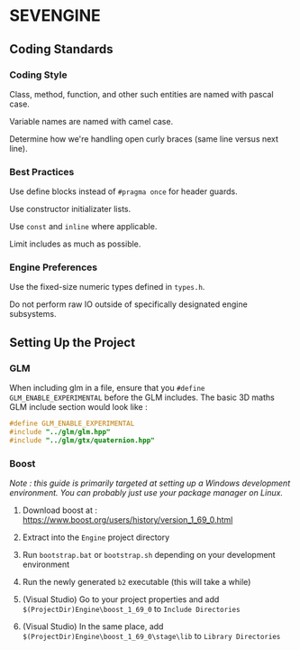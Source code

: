 # SEVENGINE

## Coding Standards

### Coding Style

Class, method, function, and other such entities are named with pascal case.

Variable names are named with camel case.

Determine how we're handling open curly braces (same line versus next line).

### Best Practices

Use define blocks instead of `#pragma once` for header guards.

Use constructor initializater lists.

Use `const` and `inline` where applicable.

Limit includes as much as possible.

### Engine Preferences

Use the fixed-size numeric types defined in `types.h`.

Do not perform raw IO outside of specifically designated engine subsystems.

## Setting Up the Project

### GLM

When including glm in a file, ensure that you `#define GLM_ENABLE_EXPERIMENTAL` before the GLM includes. The basic 3D maths GLM include section would look like :

```cpp
#define GLM_ENABLE_EXPERIMENTAL
#include "../glm/glm.hpp"
#include "../glm/gtx/quaternion.hpp"
```

### Boost

_Note : this guide is primarily targeted at setting up a Windows development environment. You can probably just use your package manager on Linux._

1. Download boost at : https://www.boost.org/users/history/version_1_69_0.html

2. Extract into the `Engine` project directory

3. Run `bootstrap.bat` or `bootstrap.sh` depending on your development environment

4. Run the newly generated `b2` executable (this will take a while)

5. (Visual Studio) Go to your project properties and add `$(ProjectDir)Engine\boost_1_69_0` to `Include Directories`

6. (Visual Studio) In the same place, add `$(ProjectDir)Engine\boost_1_69_0\stage\lib` to `Library Directories`
